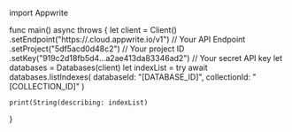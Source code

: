 import Appwrite

func main() async throws {
    let client = Client()
      .setEndpoint("https://<REGION>.cloud.appwrite.io/v1") // Your API Endpoint
      .setProject("5df5acd0d48c2") // Your project ID
      .setKey("919c2d18fb5d4...a2ae413da83346ad2") // Your secret API key
    let databases = Databases(client)
    let indexList = try await databases.listIndexes(
        databaseId: "[DATABASE_ID]",
        collectionId: "[COLLECTION_ID]"
    )

    print(String(describing: indexList)
}
